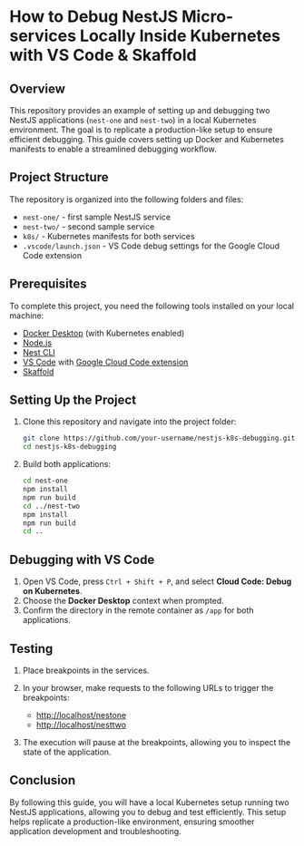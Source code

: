 # How to Debug NestJS Micro-services Locally Inside Kubernetes with VS Code & Skaffold

## Overview

This repository provides an example of setting up and debugging two NestJS applications (`nest-one` and `nest-two`) in a local Kubernetes environment. The goal is to replicate a production-like setup to ensure efficient debugging. This guide covers setting up Docker and Kubernetes manifests to enable a streamlined debugging workflow.

## Project Structure

The repository is organized into the following folders and files:

- `nest-one/` - first sample NestJS service
- `nest-two/` - second sample service
- `k8s/` - Kubernetes manifests for both services
- `.vscode/launch.json` - VS Code debug settings for the Google Cloud Code extension

## Prerequisites

To complete this project, you need the following tools installed on your local machine:

- [Docker Desktop](https://www.docker.com/products/docker-desktop) (with Kubernetes enabled)
- [Node.js](https://nodejs.org/)
- [Nest CLI](https://docs.nestjs.com/cli/overview)
- [VS Code](https://code.visualstudio.com/) with [Google Cloud Code extension](https://marketplace.visualstudio.com/items?itemName=GoogleCloudTools.cloudcode)
- [Skaffold](https://skaffold.dev/)

## Setting Up the Project

1. Clone this repository and navigate into the project folder:

    ```bash
    git clone https://github.com/your-username/nestjs-k8s-debugging.git
    cd nestjs-k8s-debugging
    ```

2. Build both applications:

    ```bash
    cd nest-one
    npm install
    npm run build
    cd ../nest-two
    npm install
    npm run build
    cd ..
    ```


## Debugging with VS Code

1. Open VS Code, press `Ctrl + Shift + P`, and select **Cloud Code: Debug on Kubernetes**.
2. Choose the **Docker Desktop** context when prompted.
3. Confirm the directory in the remote container as `/app` for both applications.

## Testing

1. Place breakpoints in the services.

2. In your browser, make requests to the following URLs to trigger the breakpoints:

    - [http://localhost/nestone](http://localhost/nestone)
    - [http://localhost/nesttwo](http://localhost/nesttwo)

3. The execution will pause at the breakpoints, allowing you to inspect the state of the application.

## Conclusion

By following this guide, you will have a local Kubernetes setup running two NestJS applications, allowing you to debug and test efficiently. This setup helps replicate a production-like environment, ensuring smoother application development and troubleshooting.
